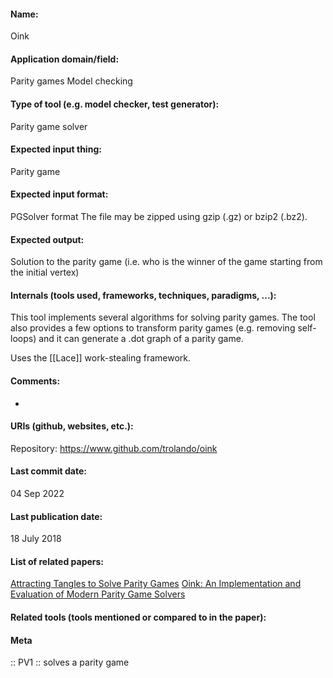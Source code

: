 #### Name:
Oink

#### Application domain/field:
Parity games
Model checking

#### Type of tool (e.g. model checker, test generator):
Parity game solver

#### Expected input thing:
Parity game

#### Expected input format:
PGSolver format
The file may be zipped using gzip (.gz) or bzip2 (.bz2).

#### Expected output:
Solution to the parity game (i.e. who is the winner of the game starting from the initial vertex)

#### Internals (tools used, frameworks, techniques, paradigms, ...):
This tool implements several algorithms for solving parity games.
The tool also provides a few options to transform parity games (e.g. removing self-loops) and it can generate a .dot graph of a parity game.

Uses the [[Lace]] work-stealing framework.

#### Comments:
-

#### URIs (github, websites, etc.):
Repository: https://www.github.com/trolando/oink

#### Last commit date:
04 Sep 2022

#### Last publication date:
18 July 2018

#### List of related papers:
[Attracting Tangles to Solve Parity Games](https://doi.org/10.1007/978-3-319-96142-2_14)
[Oink: An Implementation and Evaluation of Modern Parity Game Solvers](https://doi.org/10.1007/978-3-319-89960-2_16)

#### Related tools (tools mentioned or compared to in the paper):

#### Meta
:: PV1 :: solves a parity game